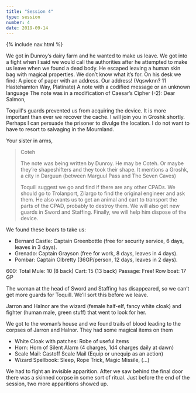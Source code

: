 ```yaml
---
title: "Session 4"
type: session
number: 4
date: 2019-09-14
---
```


{% include nav.html %}

We got in Dunroy’s dairy farm and he wanted to make us leave. We got into a fight when I said we would call the authorities after he attempted to make us leave when we found a dead body.
He escaped leaving a human skin bag with magical properties. We don’t know what it’s for.
On his desk we find:
A piece of paper with an address. Our address! (Vqswknn? 11 Hastehamton Way, Platinate)
A note with a codified message or an unknown language
The note was in a modification of Caesar’s Cipher (-2):
Dear Salmon,

Toquill's guards prevented us from acquiring the device. It is more important than ever we recover the cache. I will join you in Groshk shortly. Perhaps I can persuade the prisoner to divulge the location. I do not want to have to resort to salvaging in the Mournland.

Your sister in arms,

> Coteh
>
> The note was being written by Dunroy. He may be Coteh. Or maybe they’re shapeshifters and they took their shape. It mentions a Groshk, a city in Darguun (between Marguul Pass and The Seven Caves)
>
> Toquill suggest we go and find if there are any other CPADs. We should go to Trolanport, Zilargo to find the original engineer and ask them. He also wants us to get an animal and cart to transport the parts of the CPAD, probably to destroy them. We will also get new guards in Sword and Staffing. Finally, we will help him dispose of the device.

We found these boars to take us:

- Bernard Castle: Captain Greenbottle (free for security service, 6 days, leaves in 3 days).
- Grenado: Captain Grayson (free for work, 8 days, leaves in 4 days).
- Pombar: Captain Olbretty (36GP/person, 12 days, leaves in 2 days).

600: Total
Mule: 10 (8 back)
Cart: 15 (13 back)
Passage: Free!
Row boat: 17 GP

The woman at the head of Sword and Staffing has disappeared, so we can’t get more guards for Toquill. We’ll sort this before we leave.

Jarron and Halnor are the wizard (female half-elf, fancy white cloak) and fighter (human male, green stuff) that went to look for her.

We got to the woman’s house and we found trails of blood leading to the corpses of Jarron and Halnor. They had some magical items on them

- White Cloak with patches: Robe of useful items
- Horn: Horn of Silent Alarm (4 charges, 1d4 charges daily at dawn)
- Scale Mail: Castoff Scale Mail (Equip or unequip as an action)
- Wizard Spellbook: Sleep, Rope Trick, Magic Missile, (...)

We had to fight an invisible apparition. After we saw behind the final door there was a skinned corpse in some sort of ritual. Just before the end of the session, two more apparitions showed up.
